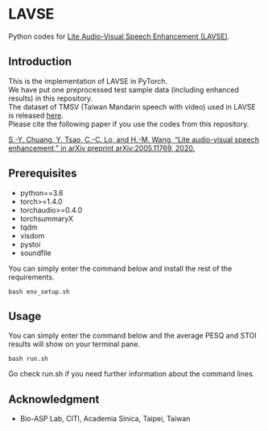 # LAVSE
Python codes for [Lite Audio-Visual Speech Enhancement (LAVSE)](https://arxiv.org/abs/2005.11769).

## Introduction

This is the implementation of LAVSE in PyTorch. \
We have put one preprocessed test sample data (including enhanced results) in this repository. \
The dataset of TMSV (Taiwan Mandarin speech with video) used in LAVSE is released [here](http://xxxxxxxx). \
Please cite the following paper if you use the codes from this repository.

[S.-Y. Chuang, Y. Tsao, C.-C. Lo, and H.-M. Wang, “Lite audio-visual speech enhancement,” in arXiv preprint arXiv:2005.11769, 2020.](https://arxiv.org/abs/2005.11769)

## Prerequisites

* python==3.6
* torch>=1.4.0
* torchaudio>=0.4.0
* torchsummaryX
* tqdm
* visdom
* pystoi
* soundfile

You can simply enter the command below and install the rest of the requirements.
```
bash env_setup.sh
```

## Usage

You can simply enter the command below and the average PESQ and STOI results will show on your terminal pane.
```
bash run.sh
```
Go check run.sh if you need further information about the command lines.

## Acknowledgment
* Bio-ASP Lab, CITI, Academia Sinica, Taipei, Taiwan

